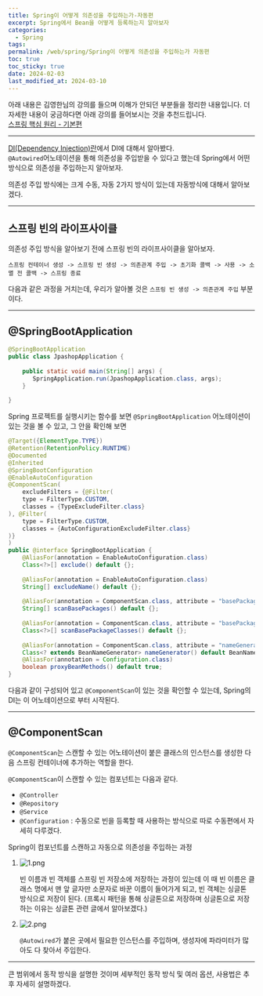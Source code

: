 ```yaml
---
title: Spring이 어떻게 의존성을 주입하는가-자동편
excerpt: Spring에서 Bean을 어떻게 등록하는지 알아보자
categories:
  - Spring
tags: 
permalink: /web/spring/Spring이 어떻게 의존성을 주입하는가 자동편
toc: true
toc_sticky: true
date: 2024-02-03
last_modified_at: 2024-03-10
---
```

아래 내용은 김영한님의 강의를 들으며 이해가 안되던 부분들을 정리한 내용입니다.  더 자세한 내용이 궁금하다면 아래 강의를 들어보시는 것을 추천드립니다.  
[스프링 핵심 원리 - 기본편](https://www.inflearn.com/course/%EC%8A%A4%ED%94%84%EB%A7%81-%ED%95%B5%EC%8B%AC-%EC%9B%90%EB%A6%AC-%EA%B8%B0%EB%B3%B8%ED%8E%B8)  

---

[DI(Dependency Injection)란](https://ddudad.github.io/web/spring/DI%EB%9E%80)에서 DI에 대해서 알아봤다.  
``@Autowired``어노테이션을 통해 의존성을 주입받을 수 있다고 했는데 Spring에서 어떤 방식으로 의존성을 주입하는지 알아보자.  

의존성 주입 방식에는 크게 수동, 자동 2가지 방식이 있는데 자동방식에 대해서 알아보겠다.

---
## 스프링 빈의 라이프사이클

의존성 주입 방식을 알아보기 전에 스프링 빈의 라이프사이클을 알아보자.  
```
스프링 컨테이너 생성 -> 스프링 빈 생성 -> 의존관계 주입 -> 초기화 콜백 -> 사용 -> 소멸 전 콜백 -> 스프링 종료
``` 
다음과 같은 과정을 거치는데, 우리가 알아볼 것은 ``스프링 빈 생성 -> 의존관계 주입`` 부분이다.  

---
## @SpringBootApplication

``` java
@SpringBootApplication  
public class JpashopApplication {  
  
    public static void main(String[] args) {  
       SpringApplication.run(JpashopApplication.class, args);  
    }  
  
}
```

Spring 프로젝트를 실행시키는 함수를 보면 ``@SpringBootApplication`` 어노테이션이 있는 것을 볼 수 있고, 그 안을 확인해 보면

``` java 
@Target({ElementType.TYPE})  
@Retention(RetentionPolicy.RUNTIME)  
@Documented  
@Inherited  
@SpringBootConfiguration  
@EnableAutoConfiguration  
@ComponentScan(  
    excludeFilters = {@Filter(  
    type = FilterType.CUSTOM,  
    classes = {TypeExcludeFilter.class}  
), @Filter(  
    type = FilterType.CUSTOM,  
    classes = {AutoConfigurationExcludeFilter.class}  
)}  
)  
public @interface SpringBootApplication {  
    @AliasFor(annotation = EnableAutoConfiguration.class)  
    Class<?>[] exclude() default {};  
  
    @AliasFor(annotation = EnableAutoConfiguration.class)  
    String[] excludeName() default {};  
  
    @AliasFor(annotation = ComponentScan.class, attribute = "basePackages")  
    String[] scanBasePackages() default {};  
  
    @AliasFor(annotation = ComponentScan.class, attribute = "basePackageClasses")  
    Class<?>[] scanBasePackageClasses() default {};  
  
    @AliasFor(annotation = ComponentScan.class, attribute = "nameGenerator")  
    Class<? extends BeanNameGenerator> nameGenerator() default BeanNameGenerator.class;  
    @AliasFor(annotation = Configuration.class)  
    boolean proxyBeanMethods() default true;  
}
```

다음과 같이 구성되어 있고 ``@ComponentScan``이 있는 것을 확인할 수 있는데, Spring의 DI는 이 어노테이션으로 부터 시작된다.  



---

## @ComponentScan

``@ComponentScan``는 스캔할 수 있는 어노테이션이 붙은 클래스의 인스턴스를 생성한 다음 스프링 컨테이너에 추가하는 역할을 한다.  

``@ComponentScan``이 스캔할 수 있는 컴포넌트는 다음과 같다.
+ ``@Controller``
+ ``@Repository``
+ ``@Service``
+ ``@Configuration`` : 수동으로 빈을 등록할 때 사용하는 방식으로 따로 수동편에서 자세히 다루겠다.  

Spring이 컴포넌트를 스캔하고 자동으로 의존성을 주입하는 과정
1. ![1.png]({{site.url}}\assets\images\posts_img\how-regist-spring-bean\1.png)
   
   빈 이름과 빈 객체를 스프링 빈 저장소에 저장하는 과정이 있는데 이 때 빈 이름은 클래스 명에서 맨 앞 글자만 소문자로 바꾼 이름이 들어가게 되고, 빈 객체는 싱글톤 방식으로 저장이 된다. (프록시 패턴을 통해 싱글톤으로 저장하며 싱글톤으로 저장하는 이유는 싱글톤 관련 글에서 알아보겠다.)
   
2. ![2.png]({{site.url}}\assets\images\posts_img\how-regist-spring-bean\2.png)
   
   ``@Autowired``가 붙은 곳에서 필요한 인스턴스를 주입하며, 생성자에 파라미터가 많아도 다 찾아서 주입한다.

---

큰 범위에서 동작 방식을 설명한 것이며 세부적인 동작 방식 및 여러 옵션, 사용법은 추후 자세히 설명하겠다.